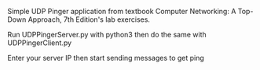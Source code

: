 Simple UDP Pinger application from textbook Computer Networking: A Top-Down Approach, 7th Edition's lab exercises.

Run UDPPingerServer.py with python3 then do the same with UDPPingerClient.py

Enter your server IP then start sending messages to get ping
